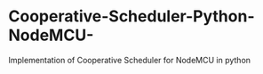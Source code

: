 # Cooperative-Scheduler-Python-NodeMCU-
Implementation of Cooperative Scheduler for NodeMCU in python
